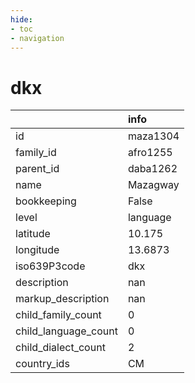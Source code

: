 ```yaml
---
hide:
- toc
- navigation
---
```

# dkx
|                      | info     |
|:---------------------|:---------|
| id                   | maza1304 |
| family_id            | afro1255 |
| parent_id            | daba1262 |
| name                 | Mazagway |
| bookkeeping          | False    |
| level                | language |
| latitude             | 10.175   |
| longitude            | 13.6873  |
| iso639P3code         | dkx      |
| description          | nan      |
| markup_description   | nan      |
| child_family_count   | 0        |
| child_language_count | 0        |
| child_dialect_count  | 2        |
| country_ids          | CM       |